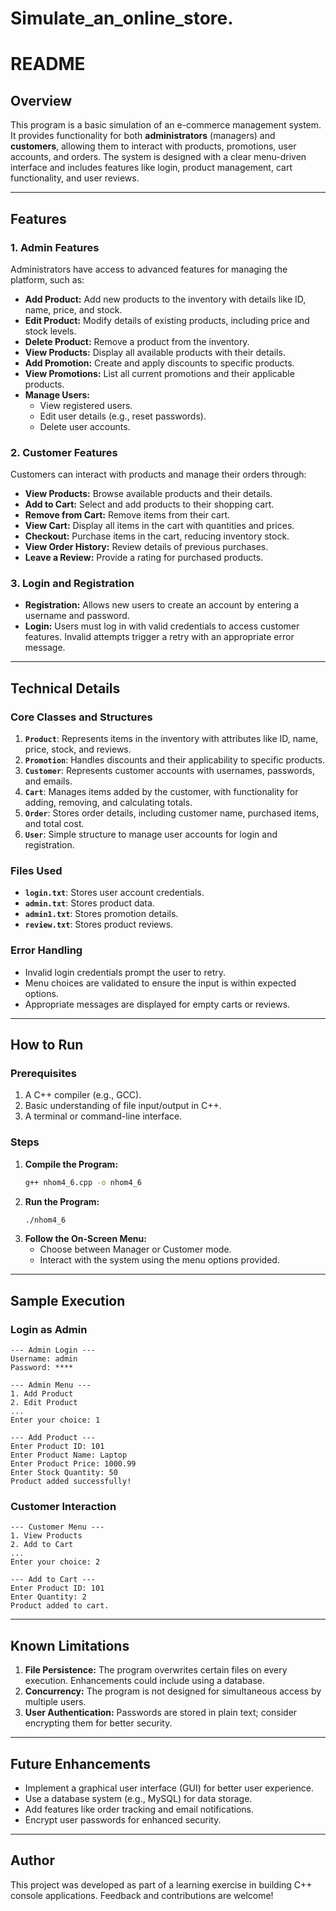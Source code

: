 # Simulate_an_online_store.
# README

## Overview
This program is a basic simulation of an e-commerce management system. It provides functionality for both **administrators** (managers) and **customers**, allowing them to interact with products, promotions, user accounts, and orders. The system is designed with a clear menu-driven interface and includes features like login, product management, cart functionality, and user reviews.

---


## Features

### **1. Admin Features**
Administrators have access to advanced features for managing the platform, such as:

- **Add Product:** Add new products to the inventory with details like ID, name, price, and stock.
- **Edit Product:** Modify details of existing products, including price and stock levels.
- **Delete Product:** Remove a product from the inventory.
- **View Products:** Display all available products with their details.
- **Add Promotion:** Create and apply discounts to specific products.
- **View Promotions:** List all current promotions and their applicable products.
- **Manage Users:**
  - View registered users.
  - Edit user details (e.g., reset passwords).
  - Delete user accounts.

### **2. Customer Features**
Customers can interact with products and manage their orders through:

- **View Products:** Browse available products and their details.
- **Add to Cart:** Select and add products to their shopping cart.
- **Remove from Cart:** Remove items from their cart.
- **View Cart:** Display all items in the cart with quantities and prices.
- **Checkout:** Purchase items in the cart, reducing inventory stock.
- **View Order History:** Review details of previous purchases.
- **Leave a Review:** Provide a rating for purchased products.

### **3. Login and Registration**
- **Registration:** Allows new users to create an account by entering a username and password.
- **Login:** Users must log in with valid credentials to access customer features. Invalid attempts trigger a retry with an appropriate error message.

---

## Technical Details

### **Core Classes and Structures**
1. **`Product`**: Represents items in the inventory with attributes like ID, name, price, stock, and reviews.
2. **`Promotion`**: Handles discounts and their applicability to specific products.
3. **`Customer`**: Represents customer accounts with usernames, passwords, and emails.
4. **`Cart`**: Manages items added by the customer, with functionality for adding, removing, and calculating totals.
5. **`Order`**: Stores order details, including customer name, purchased items, and total cost.
6. **`User`**: Simple structure to manage user accounts for login and registration.

### **Files Used**
- **`login.txt`**: Stores user account credentials.
- **`admin.txt`**: Stores product data.
- **`admin1.txt`**: Stores promotion details.
- **`review.txt`**: Stores product reviews.

### **Error Handling**
- Invalid login credentials prompt the user to retry.
- Menu choices are validated to ensure the input is within expected options.
- Appropriate messages are displayed for empty carts or reviews.

---

## How to Run

### Prerequisites
1. A C++ compiler (e.g., GCC).
2. Basic understanding of file input/output in C++.
3. A terminal or command-line interface.

### Steps
1. **Compile the Program:**
   ```bash
   g++ nhom4_6.cpp -o nhom4_6
   ```
2. **Run the Program:**
   ```bash
   ./nhom4_6
   ```
3. **Follow the On-Screen Menu:**
   - Choose between Manager or Customer mode.
   - Interact with the system using the menu options provided.

---

## Sample Execution

### Login as Admin
```plaintext
--- Admin Login ---
Username: admin
Password: ****

--- Admin Menu ---
1. Add Product
2. Edit Product
...
Enter your choice: 1

--- Add Product ---
Enter Product ID: 101
Enter Product Name: Laptop
Enter Product Price: 1000.99
Enter Stock Quantity: 50
Product added successfully!
```

### Customer Interaction
```plaintext
--- Customer Menu ---
1. View Products
2. Add to Cart
...
Enter your choice: 2

--- Add to Cart ---
Enter Product ID: 101
Enter Quantity: 2
Product added to cart.
```

---

## Known Limitations
1. **File Persistence:** The program overwrites certain files on every execution. Enhancements could include using a database.
2. **Concurrency:** The program is not designed for simultaneous access by multiple users.
3. **User Authentication:** Passwords are stored in plain text; consider encrypting them for better security.

---

## Future Enhancements
- Implement a graphical user interface (GUI) for better user experience.
- Use a database system (e.g., MySQL) for data storage.
- Add features like order tracking and email notifications.
- Encrypt user passwords for enhanced security.

---

## Author
This project was developed as part of a learning exercise in building C++ console applications. Feedback and contributions are welcome!



